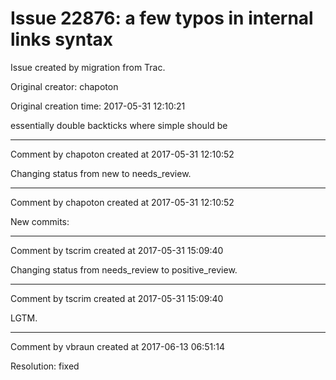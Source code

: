 # Issue 22876: a few typos in internal links syntax

Issue created by migration from Trac.

Original creator: chapoton

Original creation time: 2017-05-31 12:10:21

essentially double backticks where simple should be


---

Comment by chapoton created at 2017-05-31 12:10:52

Changing status from new to needs_review.


---

Comment by chapoton created at 2017-05-31 12:10:52

New commits:


---

Comment by tscrim created at 2017-05-31 15:09:40

Changing status from needs_review to positive_review.


---

Comment by tscrim created at 2017-05-31 15:09:40

LGTM.


---

Comment by vbraun created at 2017-06-13 06:51:14

Resolution: fixed
